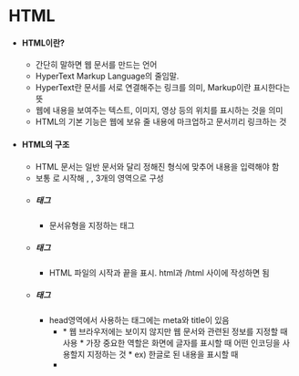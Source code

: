 # HTML
* #### HTML이란?
  * 간단히 말하면 웹 문서를 만드는 언어
  * HyperText Markup Language의 줄임말. 
  * HyperText란 문서를 서로 연결해주는 링크를 의미, Markup이란 표시한다는 뜻
  * 웹에 내용을 보여주는 텍스트, 이미지, 영상 등의 위치를 표시하는 것을 의미
  * HTML의 기본 기능은 웹에 보유 줄 내용에 마크업하고 문서끼리 링크하는 것
* #### HTML의 구조
  * HTML 문서는 일반 문서와 달리 정해진 형식에 맞추어 내용을 입력해야 함
  * 보통 <!DOCTYPE html>로 시작해 <html>, <head>, <body> 3개의 영역으로 구성
  * ##### <!DOCTYPE html>태그
    * 문서유형을 지정하는 태그
  * ##### <html>태그
    * HTML 파일의 시작과 끝을 표시. html과 /html 사이에 작성하면 됨
  * ##### <head>태그
    * head영역에서 사용하는 태그에는 meta와 title이 있음
      * <meta>
        * 웹 브라우저에는 보이지 않지만 웹 문서와 관련된 정보를 지정할 때 사용
        * 가장 중요한 역할은 화면에 글자를 표시할 때 어떤 인코딩을 사용할지 지정하는 것
        * ex) 한글로 된 내용을 표시할 때 <meta charset="UTF-8"> 
      * <title>
        * 문서의 제목을 나타내는 태그
  * ##### <body>태그
    * <body>와 </body> 사이에 실제 웹에 표시할 내용을 입력함
* #### 시맨틱 태그
  * HTML의 태그는 딱 봐도 의미를 알 수 있어 시맨틱(semantic-의미가 통하는) 태그라고 함
  * <p>나 <a>태그 등 이름만으로도 어떤 역할을 하는지 알 수 있음
  * ##### 시맨틱 태그를 사용하는 이유
    1. 시맨틱 태그를 사용하면 웹 브라우저가 HTML의 소스코드만으로도 어디가 제목이고 본문인지 쉽게 알 수 있기 때문
    2. 문서 구조가 명확히 나눠지므로 PC나 모바일의 웹 브라우저와 다른 여러 스마트기기의 다양한 화면에서 웹 문서를 표현하기가 쉬움
    3. 인터넷에서 웹 사이트를 검색할 때 필요한 내용을 정확히 찾을 수 있음.
  * ##### 주요 시맨틱 태그
    * header 태그
      * 말 그대로 헤더 영역을 의미
      * 사이트 전체의 헤더도 있지만 특정 영역의 헤더도 있음. 사이트에서 헤더는 주로 맨 위쪽이나 왼쪽에 있으며, 검색 창이나 사이트 메뉴를 삽입
      * head 태그와 헷갈리지 않도록 주의
    * nav 태그
      * 같은 웹 문서 안에서 다른 위치로 연결하거나 다른 웹 문서로 연결하는 링크를 만듬
      * 웹 문서의 위치에 영향을 받지 않으므로 헤더나 푸터, 사이드 바 안에 포함할 수도 있고 독립해서 사용할 수도 있음
    * main 태그
      * 웹 문서에서 핵심이 되는 내용을 넣음
      * 메뉴, 사이드 바, 로고처럼 페이지마다 똑같이 들어간 정보는 넣을 수 없고, 웹 문서마다 다르게 보여주는 내용으로 구성
      * 웹 문서에서 한번만 사용할 수 있음
    * article 태그
      * 웹에서 실제로 보여 주고 싶은 내용을 넣음
      * 블로그의 포스트나 뉴스 사이트의 기사처럼 독립된 웹 콘텐츠 항목을 말함
      * 문서 안에는 <article> 태그를 여러개 사용할 수 있고, 이 안에는 <section>태그를 넣을 수도 있음
    * section 태그
      * 웹 문서에서 콘텐츠 영역을 나타냄
      * <article>태그는 블로그의 포스트처럼 독립된 콘텐츠로 사용하지만 <section>태그는 몇 개의 콘텐츠를 묶는 용도로 사용
    * aside 태그
      * 본문의 내용 외에 왼쪽이라 오른쪽, 혹은 아래쪽에 사이드바를 만듬
      * 필수요소는 아니므로 필요한 경우에만 사용
    * footer 태그
      * 웹 문서에서 맨 아래쪽에 있는 푸터 영역을 만듬
      * 푸터에는 사이트 제작정보나 저작권 정보, 연락처 등을 넣음
      * <header>, <section>, <article> 등 다른 시맨틱 태그를 모두 사용할 수 있음
    * div 태그
      * div는 division의 줄임말
      * <div id="header">나 <div class="detail">처럼 id나 class 속서을 사용해서 문서 구조를 만들거나 스타일을 적용할 때 사용
      * 즉, 영역을 구분하거나 스타일로 문서를 꾸미는 것
